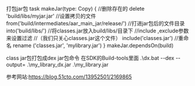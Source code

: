 打包jar包
task makeJar(type: Copy) {
        //删除存在的
        delete 'build/libs/myjar.jar'
        //设置拷贝的文件
        from('build/intermediates/aar_main_jar/release/')
        //打进jar包后的文件目录
        into('build/libs/')
        //将classes.jar放入build/libs/目录下
        //include ,exclude参数来设置过滤
        //（我们只关心classes.jar这个文件）
        include('classes.jar')
        //重命名
        rename ('classes.jar', 'mylibrary.jar')
    }
makeJar.dependsOn(build)

class jar包打包成dex jar包命令
在SDK的Build-tools里面
 .\dx.bat --dex --output= .\my_library_dx.jar .\my_library.jar
 
 参考网站:https://blog.51cto.com/13952501/2169865
